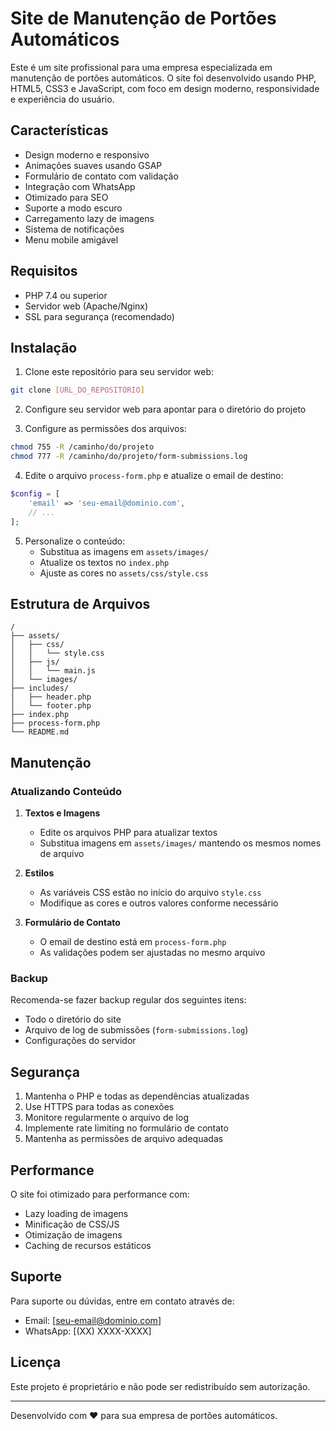 # Site de Manutenção de Portões Automáticos

Este é um site profissional para uma empresa especializada em manutenção de portões automáticos. O site foi desenvolvido usando PHP, HTML5, CSS3 e JavaScript, com foco em design moderno, responsividade e experiência do usuário.

## Características

- Design moderno e responsivo
- Animações suaves usando GSAP
- Formulário de contato com validação
- Integração com WhatsApp
- Otimizado para SEO
- Suporte a modo escuro
- Carregamento lazy de imagens
- Sistema de notificações
- Menu mobile amigável

## Requisitos

- PHP 7.4 ou superior
- Servidor web (Apache/Nginx)
- SSL para segurança (recomendado)

## Instalação

1. Clone este repositório para seu servidor web:
```bash
git clone [URL_DO_REPOSITÓRIO]
```

2. Configure seu servidor web para apontar para o diretório do projeto

3. Configure as permissões dos arquivos:
```bash
chmod 755 -R /caminho/do/projeto
chmod 777 -R /caminho/do/projeto/form-submissions.log
```

4. Edite o arquivo `process-form.php` e atualize o email de destino:
```php
$config = [
    'email' => 'seu-email@dominio.com',
    // ...
];
```

5. Personalize o conteúdo:
   - Substitua as imagens em `assets/images/`
   - Atualize os textos no `index.php`
   - Ajuste as cores no `assets/css/style.css`

## Estrutura de Arquivos

```
/
├── assets/
│   ├── css/
│   │   └── style.css
│   ├── js/
│   │   └── main.js
│   └── images/
├── includes/
│   ├── header.php
│   └── footer.php
├── index.php
├── process-form.php
└── README.md
```

## Manutenção

### Atualizando Conteúdo

1. **Textos e Imagens**
   - Edite os arquivos PHP para atualizar textos
   - Substitua imagens em `assets/images/` mantendo os mesmos nomes de arquivo

2. **Estilos**
   - As variáveis CSS estão no início do arquivo `style.css`
   - Modifique as cores e outros valores conforme necessário

3. **Formulário de Contato**
   - O email de destino está em `process-form.php`
   - As validações podem ser ajustadas no mesmo arquivo

### Backup

Recomenda-se fazer backup regular dos seguintes itens:
- Todo o diretório do site
- Arquivo de log de submissões (`form-submissions.log`)
- Configurações do servidor

## Segurança

1. Mantenha o PHP e todas as dependências atualizadas
2. Use HTTPS para todas as conexões
3. Monitore regularmente o arquivo de log
4. Implemente rate limiting no formulário de contato
5. Mantenha as permissões de arquivo adequadas

## Performance

O site foi otimizado para performance com:
- Lazy loading de imagens
- Minificação de CSS/JS
- Otimização de imagens
- Caching de recursos estáticos

## Suporte

Para suporte ou dúvidas, entre em contato através de:
- Email: [seu-email@dominio.com]
- WhatsApp: [(XX) XXXX-XXXX]

## Licença

Este projeto é proprietário e não pode ser redistribuído sem autorização.

---

Desenvolvido com ❤️ para sua empresa de portões automáticos. 